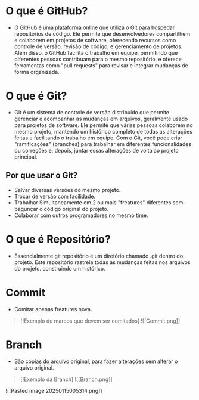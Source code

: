 # O que é GitHub?
- O GitHub é uma plataforma online que utiliza o Git para hospedar repositórios de código. Ele permite que desenvolvedores compartilhem e colaborem em projetos de software, oferecendo recursos como controle de versão, revisão de código, e gerenciamento de projetos. Além disso, o GitHub facilita o trabalho em equipe, permitindo que diferentes pessoas contribuam para o mesmo repositório, e oferece ferramentas como "pull requests" para revisar e integrar mudanças de forma organizada.
# O que é Git?
- Git é um sistema de controle de versão distribuído que permite gerenciar e acompanhar as mudanças em arquivos, geralmente usado para projetos de software. Ele permite que várias pessoas colaborem no mesmo projeto, mantendo um histórico completo de todas as alterações feitas e facilitando o trabalho em equipe. Com o Git, você pode criar "ramificações" (branches) para trabalhar em diferentes funcionalidades ou correções e, depois, juntar essas alterações de volta ao projeto principal.
## Por que usar o Git?
- Salvar diversas versões do mesmo projeto.
- Trocar de versão com facilidade.
- Trabalhar Simultaneamente em 2 ou mais "freatures" diferentes sem bagunçar o código original do projeto.
- Colaborar com outros programadores no mesmo time.

# O que é Repositório?
- Essencialmente git repositório é um diretório chamado .git dentro do projeto. Este repositório rastreia todas as mudanças feitas nos arquivos do projeto. construindo um histórico.

# Commit
- Comitar apenas freatures nova.

> [!Exemplo de marcos que devem ser comitados]
> ![[Commit.png]]

# Branch
- São cópias do arquivo original, para fazer alterações sem alterar o arquivo original.

> [!Exemplo da Branch]
> ![[Branch.png]]

![[Pasted image 20250115005314.png]]